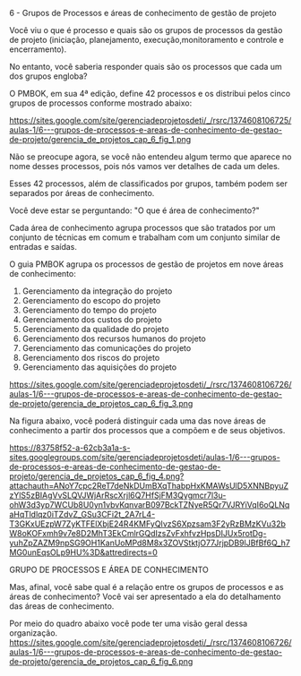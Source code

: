 6 - Grupos de Processos e áreas de conhecimento de gestão de projeto

Você viu o que é processo e quais são os grupos de processos da gestão de projeto (iniciação, planejamento, execução,monitoramento e controle e encerramento). 

No entanto, você saberia responder quais são os processos que cada um dos grupos engloba?

O PMBOK, em sua 4ª edição, define 42 processos e os distribui pelos cinco grupos de processos conforme mostrado abaixo:

https://sites.google.com/site/gerenciadeprojetosdeti/_/rsrc/1374608106725/aulas-1/6---grupos-de-processos-e-areas-de-conhecimento-de-gestao-de-projeto/gerencia_de_projetos_cap_6_fig_1.png

Não se preocupe agora, se você não entendeu algum termo que aparece no nome desses processos, pois nós vamos ver detalhes de cada um deles.

Esses 42 processos, além de classificados por grupos, também podem ser separados por áreas de conhecimento.

Você deve estar se perguntando: "O que é área de conhecimento?"

Cada área de conhecimento agrupa processos que são tratados por um conjunto de técnicas em comum e trabalham com um conjunto similar de entradas e saídas.

O guia PMBOK agrupa os processos de gestão de projetos em nove áreas de conhecimento:

1.	Gerenciamento da integração do projeto
2.	Gerenciamento do escopo do projeto
3.	Gerenciamento do tempo do projeto
4.	Gerenciamento dos custos do projeto
5.	Gerenciamento da qualidade do projeto
6.	Gerenciamento dos recursos humanos do projeto
7.	Gerenciamento das comunicações do projeto
8.	Gerenciamento dos riscos do projeto
9.	Gerenciamento das aquisições do projeto

https://sites.google.com/site/gerenciadeprojetosdeti/_/rsrc/1374608106726/aulas-1/6---grupos-de-processos-e-areas-de-conhecimento-de-gestao-de-projeto/gerencia_de_projetos_cap_6_fig_3.png

Na figura abaixo, você poderá distinguir cada uma das nove áreas de conhecimento a partir dos processos que a compõem e de seus objetivos.

https://83758f52-a-62cb3a1a-s-sites.googlegroups.com/site/gerenciadeprojetosdeti/aulas-1/6---grupos-de-processos-e-areas-de-conhecimento-de-gestao-de-projeto/gerencia_de_projetos_cap_6_fig_4.png?attachauth=ANoY7cpc2ReT7deNkDUmBXqThabpHxKMAWsUlD5XNNBpyuZzYlS5zBIAgVvSLQVJWjArRscXrjl6Q7HfSjFM3Qygmcr7l3u-ohW3d3yp7WCUb8U0yn1vbvKqnvarB097BckTZNyeR5Qr7VJRYiVqI6oQLNqaHqTldlqz0iTZdvZ_GSu3CFi2t_2A7rL4-T3GKxUEzpW7ZyKTFElXbjE24R4KMFyQIvzS6Xpzsam3F2yRzBMzKVu32bW8oKOFxmh9v7e8D2MhT3EkCmlrGQdIzsZvFxhfvzHpsDIJUx5rotDg-yuhZpZAZM9npSG9OH1KanUoMPd8M8x3ZOVStktjO77JrjpDB9lJBfBf6Q_h7MG0unEqsOLp9HU%3D&attredirects=0

GRUPO DE PROCESSOS E ÁREA DE CONHECIMENTO

Mas, afinal, você sabe qual é a relação entre os grupos de processos e as áreas de conhecimento? Você vai ser apresentado a ela do detalhamento das áreas de conhecimento.

Por meio do quadro abaixo você pode ter uma visão geral dessa organização.
https://sites.google.com/site/gerenciadeprojetosdeti/_/rsrc/1374608106726/aulas-1/6---grupos-de-processos-e-areas-de-conhecimento-de-gestao-de-projeto/gerencia_de_projetos_cap_6_fig_6.png


